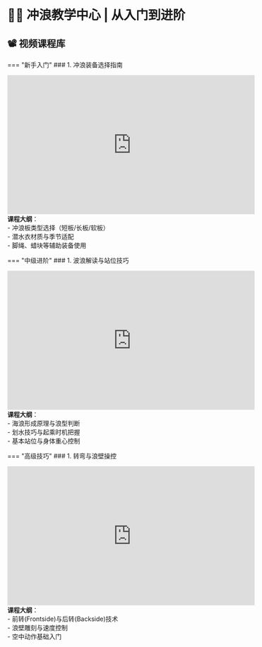 # 🏄‍♂️ 冲浪教学中心 | 从入门到进阶

## 📽️ 视频课程库

=== "新手入门"
    ### 1. 冲浪装备选择指南
    <div class="video-container">
      <iframe width="560" height="315" src="https://www.youtube.com/embed/8aXW0JZcL7A" title="YouTube视频" frameborder="0" allow="accelerometer; autoplay; clipboard-write; encrypted-media; gyroscope; picture-in-picture" allowfullscreen></iframe>
    </div>
    **课程大纲**：  
    - 冲浪板类型选择（短板/长板/软板）  
    - 潜水衣材质与季节适配  
    - 脚绳、蜡块等辅助装备使用  

=== "中级进阶"
    ### 1. 波浪解读与站位技巧
    <div class="video-container">
      <iframe width="560" height="315" src="https://www.youtube.com/embed/6xS283j3UJQ" title="YouTube视频" frameborder="0" allow="accelerometer; autoplay; clipboard-write; encrypted-media; gyroscope; picture-in-picture" allowfullscreen></iframe>
    </div>
    **课程大纲**：  
    - 海浪形成原理与浪型判断  
    - 划水技巧与起乘时机把握  
    - 基本站位与身体重心控制  

=== "高级技巧"
    ### 1. 转弯与浪壁操控
    <div class="video-container">
      <iframe width="560" height="315" src="https://www.youtube.com/embed/1234567890" title="YouTube视频" frameborder="0" allow="accelerometer; autoplay; clipboard-write; encrypted-media; gyroscope; picture-in-picture" allowfullscreen></iframe>
    </div>
    **课程大纲**：  
    - 前转(Frontside)与后转(Backside)技术  
    - 浪壁雕刻与速度控制  
    - 空中动作基础入门  